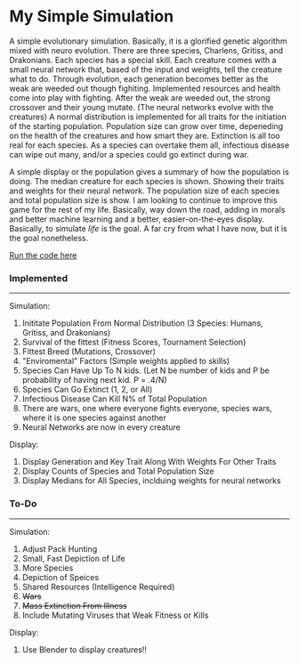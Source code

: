 # My Simple Simulation
A simple evolutionary simulation. Basically, it is a glorified genetic algorithm mixed with neuro evolution. There are three species, Charlens, Gritiss, and Drakonians. Each species has a special skill. Each creature comes with a small neural network that, based of the input and weights, tell the creature what to do. Through evolution, each generation becomes better as the weak are weeded out though fighiting. Implemented resources and health come into play with fighting. After the weak are weeded out, the strong crossover and their young mutate. (The neural networks evolve with the creatures) A normal distribution is implemented for all traits for the initiation of the starting population. Population size can grow over time, depeneding on the health of the creatures and how smart they are. Extinction is all too real for each species. As a species can overtake them all, infectious disease can wipe out many, and/or a species could go extinct during war.

A simple display or the population gives a summary of how the population is doing. The median creature for each species is shown. Showing their traits and weights for their neural network. The population size of each species and total population size is show. I am looking to continue to improve this game for the rest of my life. Basically, way down the road, adding in morals and better machine learning and a better, easier-on-the-eyes display. Basically,  to simulate *life* is the goal. A far cry from what I have now, but it is the goal nonetheless. 

[Run the code here](https://repl.it/@n113/My-Simple-Simjulation-v2)


### Implemented
***

Simulation:
  1. Inititate Population From Normal Distribution (3 Species: Humans, Gritiss, and Drakonians)
  2. Survival of the fittest (Fitness Scores, Tournament Selection)
  3. Fittest Breed (Mutations, Crossover)
  4. "Enviromental" Factors (Simple weights applied to skills)
  5. Species Can Have Up To N kids. (Let N be number of kids and P be probability of having next kid. P = .4/N)
  6. Species Can Go Extinct (1, 2, or All)
  7. Infectious Disease Can Kill N% of Total Population
  8. There are wars, one where everyone fights everyone, species wars, where it is one species against another
  9. Neural Networks are now in every creature 

Display:
  1. Display Generation and Key Trait Along With Weights For Other Traits
  2. Display Counts of Species and Total Population Size
  3. Display Medians for All Species, inclduing weights for neural networks




### To-Do
***

Simulation:
  1. Adjust Pack Hunting
  2. Small, Fast Depiction of Life
  3. More Species
  4. Depiction of Speices
  5. Shared Resources (Intelligence Required)
  6. ~~Wars~~
  7. ~~Mass Extinction From Illness~~
  8. Include Mutating Viruses that Weak Fitness or Kills

Display:
  1. Use Blender to display creatures!!
